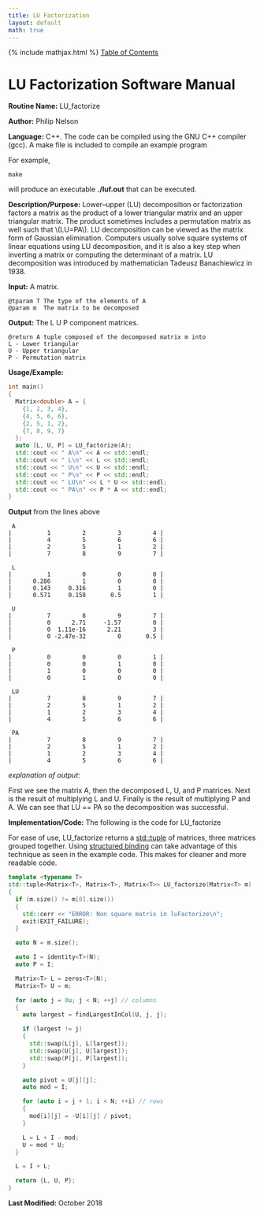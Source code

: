 ```yaml
---
title: LU Factorization
layout: default
math: true
---
```

{% include mathjax.html %}
<a href="https://philipnelson5.github.io/math4610/SoftwareManual"> Table of Contents </a>
# LU Factorization Software Manual

**Routine Name:** LU_factorize

**Author:** Philip Nelson

**Language:** C++. The code can be compiled using the GNU C++ compiler (gcc). A make file is included to compile an example program

For example,

```
make
```

will produce an executable **./luf.out** that can be executed.

**Description/Purpose:** Lower–upper (LU) decomposition or factorization factors a matrix as the product of a lower triangular matrix and an upper triangular matrix. The product sometimes includes a permutation matrix as well such that \\(LU=PA\\). LU decomposition can be viewed as the matrix form of Gaussian elimination. Computers usually solve square systems of linear equations using LU decomposition, and it is also a key step when inverting a matrix or computing the determinant of a matrix. LU decomposition was introduced by mathematician Tadeusz Banachiewicz in 1938.

**Input:** A matrix.

```
@tparam T The type of the elements of A
@param m  The matrix to be decomposed
```

**Output:** The L U P component matrices.

```
@return A tuple composed of the decomposed matrix m into 
L - Lower triangular
U - Upper triangular
P - Permutation matrix
```

**Usage/Example:**

``` cpp
int main()
{
  Matrix<double> A = {
    {1, 2, 3, 4},
    {4, 5, 6, 6},
    {2, 5, 1, 2},
    {7, 8, 9, 7}
  };
  auto [L, U, P] = LU_factorize(A);
  std::cout << " A\n" << A << std::endl;
  std::cout << " L\n" << L << std::endl;
  std::cout << " U\n" << U << std::endl;
  std::cout << " P\n" << P << std::endl;
  std::cout << " LU\n" << L * U << std::endl;
  std::cout << " PA\n" << P * A << std::endl;
}
```

**Output** from the lines above
```
 A
|          1         2         3         4 |
|          4         5         6         6 |
|          2         5         1         2 |
|          7         8         9         7 |

 L
|          1         0         0         0 |
|      0.286         1         0         0 |
|      0.143     0.316         1         0 |
|      0.571     0.158       0.5         1 |

 U
|          7         8         9         7 |
|          0      2.71     -1.57         0 |
|          0  1.11e-16      2.21         3 |
|          0 -2.47e-32         0       0.5 |

 P
|          0         0         0         1 |
|          0         0         1         0 |
|          1         0         0         0 |
|          0         1         0         0 |

 LU
|          7         8         9         7 |
|          2         5         1         2 |
|          1         2         3         4 |
|          4         5         6         6 |

 PA
|          7         8         9         7 |
|          2         5         1         2 |
|          1         2         3         4 |
|          4         5         6         6 |
```

_explanation of output_:

First we see the matrix A, then the decomposed L, U, and P matrices. Next is the result of multiplying L and U. Finally is the result of multiplying P and A. We can see that LU == PA so the decomposition was successful.

**Implementation/Code:** The following is the code for LU_factorize

For ease of use, LU_factorize returns a [std::tuple](https://en.cppreference.com/w/cpp/utility/tuple) of matrices, three matrices grouped together. Using [structured binding](https://en.cppreference.com/w/cpp/language/structured_binding) can take advantage of this technique as seen in the example code. This makes for cleaner and more readable code.

``` cpp
template <typename T>
std::tuple<Matrix<T>, Matrix<T>, Matrix<T>> LU_factorize(Matrix<T> m)
{
  if (m.size() != m[0].size())
  {
    std::cerr << "ERROR: Non square matrix in luFactorize\n";
    exit(EXIT_FAILURE);
  }

  auto N = m.size();

  auto I = identity<T>(N);
  auto P = I;

  Matrix<T> L = zeros<T>(N);
  Matrix<T> U = m;

  for (auto j = 0u; j < N; ++j) // columns
  {
    auto largest = findLargestInCol(U, j, j);

    if (largest != j)
    {
      std::swap(L[j], L[largest]);
      std::swap(U[j], U[largest]);
      std::swap(P[j], P[largest]);
    }

    auto pivot = U[j][j];
    auto mod = I;

    for (auto i = j + 1; i < N; ++i) // rows
    {
      mod[i][j] = -U[i][j] / pivot;
    }

    L = L + I - mod;
    U = mod * U;
  }

  L = I + L;

  return {L, U, P};
}
```

**Last Modified:** October 2018

